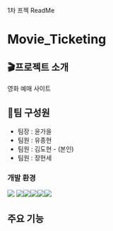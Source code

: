 1차 프젝 ReadMe
# Movie_Ticketing

## 🎬프로젝트 소개
영화 예매 사이트

## 👀팀 구성원
- 팀장 : 윤가을 
- 팀원 : 유종현
- 팀원 : 김도현  - (본인)
- 팀원 : 장현세

### 개발 환경
<img src="https://img.shields.io/badge/Java-2C2255?style=for-the-badge&logo=eclipseide&logoColor=white">
<img src="https://camo.githubusercontent.com/bb3c518d9559accc938ab331d46d7cc602ecc9522536df62fbe2266a2f444840/68747470733a2f2f696d672e736869656c64732e696f2f62616467652f48544d4c2d4533344632363f7374796c653d666c61742d737175617265266c6f676f3d48544d4c35266c6f676f436f6c6f723d7768697465" data-canonical-src="https://img.shields.io/badge/HTML-E34F26?style=flat-square&amp;logo=HTML5&amp;logoColor=white" style="max-width: 100;"><img src="https://camo.githubusercontent.com/ecd9aedcd347d365e355392375154bbb288a0d2aeeb882e29b598c470a987215/68747470733a2f2f696d672e736869656c64732e696f2f62616467652f4a6176615363726970742d4637444631453f7374796c653d666c61742d737175617265266c6f676f3d4a617661536372697074266c6f676f436f6c6f723d7768697465" data-canonical-src="https://img.shields.io/badge/JavaScript-F7DF1E?style=flat-square&amp;logo=JavaScript&amp;logoColor=white" style="max-width: 100%;"><img src="https://camo.githubusercontent.com/d7e7822f5ed9ac64d39291fd780e493e375d76aa3660993e3e7c24643d4da19a/68747470733a2f2f696d672e736869656c64732e696f2f62616467652f4353532d3135373242363f7374796c653d666c61742d737175617265266c6f676f3d43535333266c6f676f436f6c6f723d7768697465" data-canonical-src="https://img.shields.io/badge/CSS-1572B6?style=flat-square&amp;logo=CSS3&amp;logoColor=white" style="max-width: 100%;"><img src="https://camo.githubusercontent.com/0f1bc0c073723a3562daf427f95838e2212f16321f9b3d89fa8b76b195d42121/68747470733a2f2f696d672e736869656c64732e696f2f62616467652f4769742d3138313731373f7374796c653d666c61742d737175617265266c6f676f3d476974487562266c6f676f436f6c6f723d7768697465" data-canonical-src="https://img.shields.io/badge/Git-181717?style=flat-square&amp;logo=GitHub&amp;logoColor=white" style="max-width: 100%;"><img src="https://camo.githubusercontent.com/e28e0258e4b50a6ecde56cb3d16cd68e1cb52948e90802710c203f8562afb8a8/68747470733a2f2f696d672e736869656c64732e696f2f62616467652f4d7953514c2d3434373941313f7374796c653d666c61742d737175617265266c6f676f3d4d7953514c266c6f676f436f6c6f723d7768697465" data-canonical-src="https://img.shields.io/badge/MySQL-4479A1?style=flat-square&amp;logo=MySQL&amp;logoColor=white" style="max-width: 100%;">

## 주요 기능
